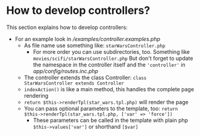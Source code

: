 # How to develop controllers?

This section explains how to develop controllers:


* For an example look in */examples/controller.examples.php*
    * As file name use something like: `starWarsController.php`
        * For more order you can use subdirectories, too.
          Something like `movies/scifi/starWarsController.php`
          But don't forget to update the namespace in the controller itself and the `'controller'` in *app/config/routes.inc.php*
    * The controller extends the class Controller: `class StarWarsController extends Controller`
    * `indexAction()` is like a main method, this handles the complete page rendering
    * `return $this->renderTpl(star_wars.tpl.php)` will render the page
    * You can pass optional parameters to the template, too: `return $this->renderTpl(star_wars.tpl.php, ['var' => 'force'])`
        * These parameters can be called in the template with plain php `$this->values['var']` or shorthand `[$var]`